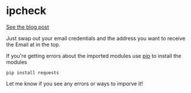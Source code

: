 # ipcheck
[See the blog post](http://ryansadowski.xyz/posts/raspi-phone-home)

Just swap out your email credentials and the address you want to receive the Email at in the top.

If you're getting errors about the imported modules use [pip](https://pip.pypa.io/en/stable/installing/) to install the modules

`pip install requests`

Let me know if you see any errors or ways to imporve it!
